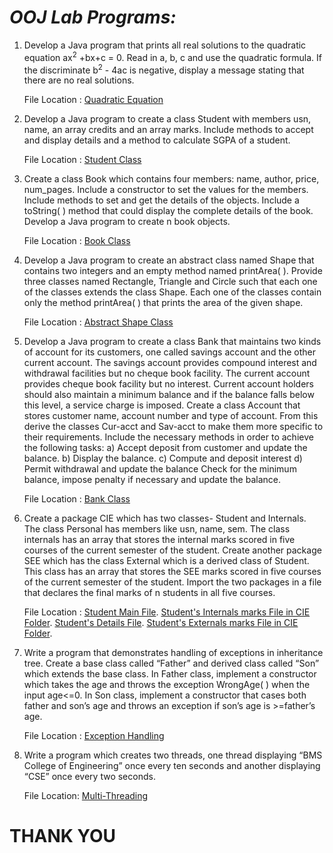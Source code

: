 # ***OOJ Lab Programs:***

1. Develop a Java program that prints all real solutions to the quadratic equation ax<sup>2</sup> +bx+c = 0. Read in a, b, c and use the quadratic formula. If the discriminate b<sup>2</sup> - 4ac is negative, display a message stating that there are no real solutions.

    File Location : [Quadratic Equation](https://github.com/harshu-177/OOJ/blob/main/Codes/Quadratic.java)

2. Develop a Java program to create a class Student with members usn, name, an array credits and an array marks. Include methods to accept and display details and a method to calculate SGPA of a student.

    File Location : [Student Class](https://github.com/harshu-177/OOJ/blob/main/Codes/Student.java)

3. Create a class Book which contains four members: name, author, price, num_pages. Include a constructor to set the values for the members. Include methods to set and get the details of the objects. Include a toString( ) method that could display the complete details of the book. Develop a Java program to create n book objects.

    File Location : [Book Class](https://github.com/harshu-177/OOJ/blob/main/Codes/Book.java)

4. Develop a Java program to create an abstract class named Shape that contains two integers and an empty method named printArea( ). Provide three classes named Rectangle, Triangle and Circle such that each one of the classes extends the class Shape. Each one of the classes contain only the method printArea( ) that prints the area of the given shape.

    File Location : [Abstract Shape Class](https://github.com/harshu-177/OOJ/blob/main/Codes/Shape.java)

5. Develop a Java program to create a class Bank that maintains two kinds of account for its customers, one called savings account and the other current account. The savings account provides compound interest and withdrawal facilities but no cheque book facility. The current account provides cheque book facility but no interest. Current account holders should also maintain a minimum balance and if the balance falls below this level, a service charge is imposed. Create a class Account that stores customer name, account number and type of account. From this derive the classes Cur-acct and Sav-acct to make them more specific to their requirements. Include the necessary methods in order to achieve the following tasks:
a) Accept deposit from customer and update the balance.
b) Display the balance.
c) Compute and deposit interest
d) Permit withdrawal and update the balance
Check for the minimum balance, impose penalty if necessary and update the balance.

    File Location : [Bank Class](https://github.com/harshu-177/OOJ/blob/main/Codes/Bank.java)

6. Create a package CIE which has two classes- Student and Internals. The class Personal has members like usn, name, sem. The class internals has an array that stores the internal marks scored in five courses of the current semester of the student. Create another package SEE which has the class External which is a derived class of Student. This class has an array that stores the SEE marks scored in five courses of the current semester of the student. Import the two packages in a file that declares the final marks of n students in all five courses.

    File Location :
           [Student Main File](https://github.com/harshu-177/OOJ/blob/main/Codes/PackagesHandling.java).
           [Student's Internals marks File in CIE Folder](https://github.com/harshu-177/OOJ/blob/main/Codes/CIE/Internals.java).
           [Student's Details File](https://github.com/harshu-177/OOJ/blob/main/Codes/CIE/Student.java).
           [Student's Externals marks File in CIE Folder](https://github.com/harshu-177/OOJ/blob/main/Codes/SEE/External.java).

8. Write a program that demonstrates handling of exceptions in inheritance tree. Create a base class called “Father” and derived class called “Son” which extends the base class. In Father class, implement a constructor which takes the age and throws the exception WrongAge( ) when the input age&lt;=0. In Son class, implement a constructor that cases both father and son’s age and throws an exception if son’s age is &gt;=father’s age.

    File Location : [Exception Handling](https://github.com/harshu-177/OOJ/blob/main/Codes/Excep.java)

9. Write a program which creates two threads, one thread displaying “BMS College of Engineering” once every ten seconds and another displaying “CSE” once every two seconds.

    File Location: [Multi-Threading](https://github.com/harshu-177/OOJ/blob/main/Codes/MultiThreads.java)


# THANK YOU
